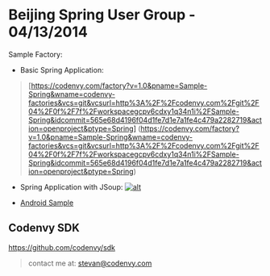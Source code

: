 Beijing Spring User Group - 04/13/2014
======================================

Sample Factory:

* Basic Spring Application:
> [https://codenvy.com/factory?v=1.0&pname=Sample-Spring&wname=codenvy-factories&vcs=git&vcsurl=http%3A%2F%2Fcodenvy.com%2Fgit%2F04%2F0f%2F7f%2Fworkspacegcpv6cdxy1q34n1i%2FSample-Spring&idcommit=565e68d4196f04d1fe7d1e7a1fe4c479a2282719&action=openproject&ptype=Spring] (https://codenvy.com/factory?v=1.0&pname=Sample-Spring&wname=codenvy-factories&vcs=git&vcsurl=http%3A%2F%2Fcodenvy.com%2Fgit%2F04%2F0f%2F7f%2Fworkspacegcpv6cdxy1q34n1i%2FSample-Spring&idcommit=565e68d4196f04d1fe7d1e7a1fe4c479a2282719&action=openproject&ptype=Spring)


* Spring Application with JSoup:
[![alt](https://codenvy.com/factory/resources/factory-white.png)](https://codenvy.com/factory?id=dyxe90hosms1ceh5)


* [Android Sample](https://codenvy.com/factory?v=1.0&pname=Sample-AngularJS&wname=codenvy-factories&vcs=git&vcsurl=http%3A%2F%2Fcodenvy.com%2Fgit%2F04%2F0f%2F7f%2Fworkspacegcpv6cdxy1q34n1i%2FSample-AngularJS&idcommit=37a21ef422e7995cbab615431f0f63991a9b314a&action=openproject&ptype=JavaScript)

Codenvy SDK
-----
https://github.com/codenvy/sdk



> contact me at: stevan@codenvy.com
